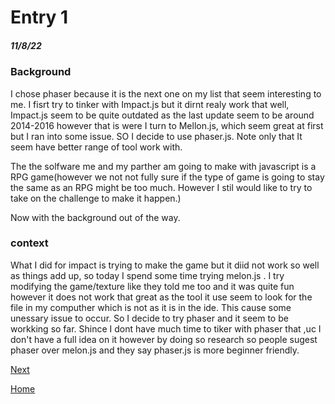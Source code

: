 # Entry 1
##### 11/8/22

### Background
I chose phaser because it is the next one on my list that seem interesting to me. I fisrt try to tinker with Impact.js but it dirnt realy work that well, Impact.js seem to be quite outdated as the last update seem to be around 2014-2016 however that is were I turn to Mellon.js, which seem great at first but I ran into some issue. SO I decide to use phaser.js. Note only that It seem have better range of tool work with.

The the solfware me and my parther am going to make with javascript is a RPG game(however we not not fully sure if the type of game is going to stay the same as an RPG might be too much. However I stil would like to try to take on the challenge to make it happen.)

Now with the background out of the way.

### context
What I did for impact is trying to make the game but it diid not work so well as things add up, so today I spend some time trying melon.js . I  try modifying the game/texture like they told me too and it was quite fun however it does not work that great as the tool it use seem to look for the file in my computher which is not as it is in the ide. This cause some unessary issue to occur. So I decide to try phaser and it seem to be workking so far. Shince I dont have much time to tiker with phaser that ,uc I don't have a full idea on it however by doing so research so people sugest phaser over melon.js and they say phaser.js is more beginner friendly. 



[Next](entry02.md)

[Home](../README.md)